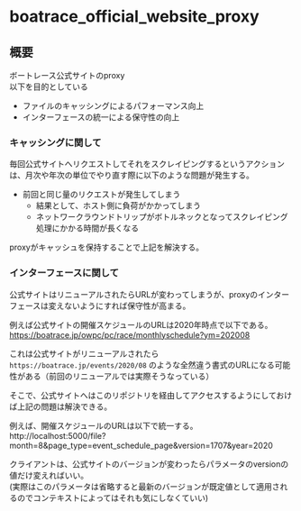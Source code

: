 # boatrace_official_website_proxy

## 概要

ボートレース公式サイトのproxy
<br>
以下を目的としている

* ファイルのキャッシングによるパフォーマンス向上
* インターフェースの統一による保守性の向上

### キャッシングに関して

毎回公式サイトへリクエストしてそれをスクレイピングするというアクションは、月次や年次の単位でやり直す際に以下のような問題が発生する。

* 前回と同じ量のリクエストが発生してしまう
  * 結果として、ホスト側に負荷がかかってしまう
  * ネットワークラウンドトリップがボトルネックとなってスクレイピング処理にかかる時間が長くなる

proxyがキャッシュを保持することで上記を解決する。

### インターフェースに関して

公式サイトはリニューアルされたらURLが変わってしまうが、proxyのインターフェースは変えないようにすれば保守性が高まる。

例えば公式サイトの開催スケジュールのURLは2020年時点で以下である。
<br>
https://boatrace.jp/owpc/pc/race/monthlyschedule?ym=202008

これは公式サイトがリニューアルされたら `https://boatrace.jp/events/2020/08` のような全然違う書式のURLになる可能性がある（前回のリニューアルでは実際そうなっている）

そこで、公式サイトへはこのリポジトリを経由してアクセスするようにしておけば上記の問題は解決できる。

例えば、開催スケジュールのURLは以下で統一する。
<br>
http://localhost:5000/file?month=8&page_type=event_schedule_page&version=1707&year=2020

クライアントは、公式サイトのバージョンが変わったらパラメータのversionの値だけ変えればいい。
<br>
(実際はこのパラメータは省略すると最新のバージョンが既定値として適用されるのでコンテキストによってはそれも気にしなくていい)